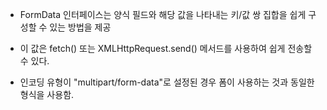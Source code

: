 

- FormData 인터페이스는 양식 필드와 해당 값을 나타내는 키/값 쌍 집합을 쉽게 구성할 수 있는 방법을 제공

- 이 값은 fetch() 또는 XMLHttpRequest.send() 메서드를 사용하여 쉽게 전송할 수 있다. 
 
- 인코딩 유형이 "multipart/form-data"로 설정된 경우 폼이 사용하는 것과 동일한 형식을 사용함.
